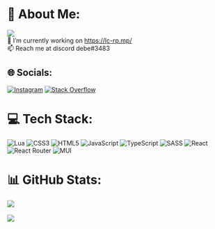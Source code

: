 # 💫 About Me:

[![](https://visitcount.itsvg.in/api?id=deBBuu&icon=0&color=0)](https://visitcount.itsvg.in) <br>
🤝 I’m currently working on https://lc-rp.mp/<br>📫 Reach me at discord debe#3483<br>

## 🌐 Socials:
[![Instagram](https://img.shields.io/badge/Instagram-%23E4405F.svg?logo=Instagram&logoColor=white)](https://instagram.com/https://www.instagram.com/debbuus/) [![Stack Overflow](https://img.shields.io/badge/-Stackoverflow-FE7A16?logo=stack-overflow&logoColor=white)](https://stackoverflow.com/users/20022359) 

# 💻 Tech Stack:
![Lua](https://img.shields.io/badge/lua-%232C2D72.svg?style=flat&logo=lua&logoColor=white) ![CSS3](https://img.shields.io/badge/css3-%231572B6.svg?style=flat&logo=css3&logoColor=white) ![HTML5](https://img.shields.io/badge/html5-%23E34F26.svg?style=flat&logo=html5&logoColor=white) ![JavaScript](https://img.shields.io/badge/javascript-%23323330.svg?style=flat&logo=javascript&logoColor=%23F7DF1E) ![TypeScript](https://img.shields.io/badge/typescript-%23007ACC.svg?style=flat&logo=typescript&logoColor=white) ![SASS](https://img.shields.io/badge/SASS-hotpink.svg?style=flat&logo=SASS&logoColor=white) ![React](https://img.shields.io/badge/react-%2320232a.svg?style=flat&logo=react&logoColor=%2361DAFB) ![React Router](https://img.shields.io/badge/React_Router-CA4245?style=flat&logo=react-router&logoColor=white) ![MUI](https://img.shields.io/badge/MUI-%230081CB.svg?style=flat&logo=material-ui&logoColor=white)
# 📊 GitHub Stats:
![](https://github-readme-stats.vercel.app/api?username=deBBuu&theme=dark&hide_border=false&include_all_commits=false&count_private=false)<br/>
<br>![](https://github-readme-stats.vercel.app/api/top-langs/?username=deBBuu&theme=dark&hide_border=false&include_all_commits=false&count_private=false&layout=compact)
